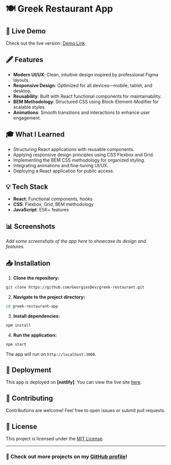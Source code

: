 # 🍽️ Greek Restaurant App

## 🚀 Live Demo
Check out the live version: [Demo Link](https://restaurantgd.netlify.app/)

## 🖋️ Features
- **Modern UI/UX**: Clean, intuitive design inspired by professional Figma layouts.
- **Responsive Design**: Optimized for all devices—mobile, tablet, and desktop.
- **Reusability**: Built with React functional components for maintainability.
- **BEM Methodology**: Structured CSS using Block-Element-Modifier for scalable styles.
- **Animations**: Smooth transitions and interactions to enhance user engagement.

## 🎓 What I Learned
- Structuring React applications with reusable components.
- Applying responsive design principles using CSS Flexbox and Grid.
- Implementing the BEM CSS methodology for organized styling.
- Integrating animations and fine-tuning UI/UX.
- Deploying a React application for public access.

## 💡 Tech Stack
- **React**: Functional components, hooks
- **CSS**: Flexbox, Grid, BEM methodology
- **JavaScript**: ES6+ features

## 📊 Screenshots
*Add some screenshots of the app here to showcase its design and features.*

## 📥 Installation
1. **Clone the repository:**  
```bash
git clone https://github.com/GeorgiosDev/greek-restaurant.git
```

2. **Navigate to the project directory:**  
```bash
cd greek-restaurant-app
```

3. **Install dependencies:**  
```bash
npm install
```

4. **Run the application:**  
```bash
npm start
```

The app will run on `http://localhost:3000`.

## 🚀 Deployment
This app is deployed on **[netlify]**. You can view the live site [here](https://your-deployed-app-link.com).


## 🌟 Contributing
Contributions are welcome! Feel free to open issues or submit pull requests.

## 📅 License
This project is licensed under the [MIT License](LICENSE).

---

### 🚀 Check out more projects on my [GitHub profile](https://github.com/GeorgiosDev)!

